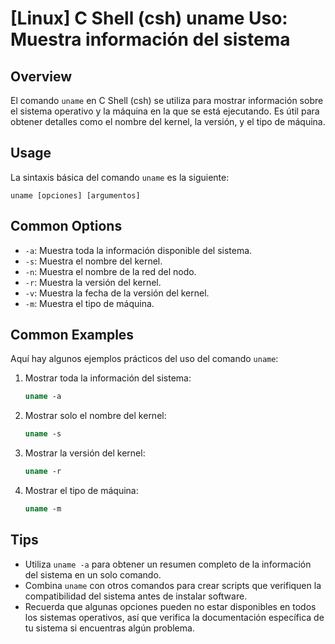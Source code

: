 # [Linux] C Shell (csh) uname Uso: Muestra información del sistema

## Overview
El comando `uname` en C Shell (csh) se utiliza para mostrar información sobre el sistema operativo y la máquina en la que se está ejecutando. Es útil para obtener detalles como el nombre del kernel, la versión, y el tipo de máquina.

## Usage
La sintaxis básica del comando `uname` es la siguiente:

```
uname [opciones] [argumentos]
```

## Common Options
- `-a`: Muestra toda la información disponible del sistema.
- `-s`: Muestra el nombre del kernel.
- `-n`: Muestra el nombre de la red del nodo.
- `-r`: Muestra la versión del kernel.
- `-v`: Muestra la fecha de la versión del kernel.
- `-m`: Muestra el tipo de máquina.

## Common Examples
Aquí hay algunos ejemplos prácticos del uso del comando `uname`:

1. Mostrar toda la información del sistema:
   ```csh
   uname -a
   ```

2. Mostrar solo el nombre del kernel:
   ```csh
   uname -s
   ```

3. Mostrar la versión del kernel:
   ```csh
   uname -r
   ```

4. Mostrar el tipo de máquina:
   ```csh
   uname -m
   ```

## Tips
- Utiliza `uname -a` para obtener un resumen completo de la información del sistema en un solo comando.
- Combina `uname` con otros comandos para crear scripts que verifiquen la compatibilidad del sistema antes de instalar software.
- Recuerda que algunas opciones pueden no estar disponibles en todos los sistemas operativos, así que verifica la documentación específica de tu sistema si encuentras algún problema.